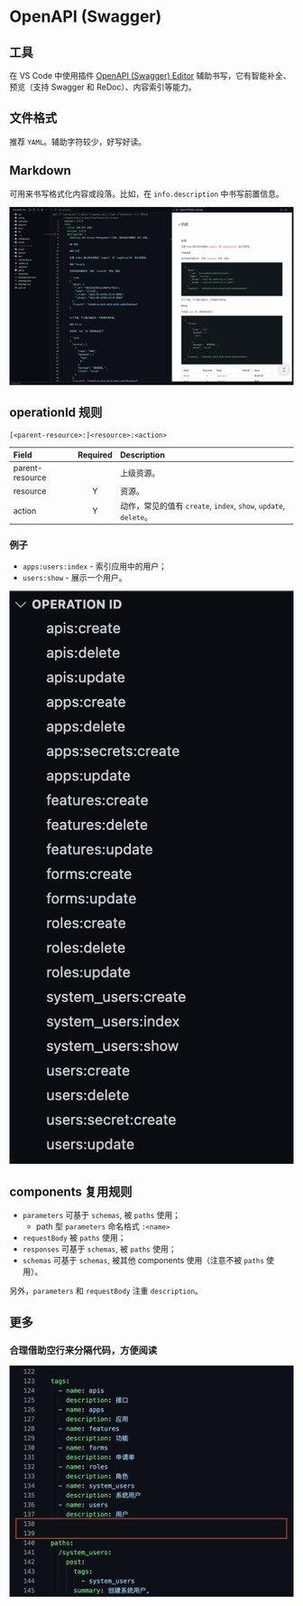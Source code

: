 # OpenAPI \(Swagger\)

## 工具

在 VS Code 中使用插件 [OpenAPI \(Swagger\) Editor](https://marketplace.visualstudio.com/items?itemName=42Crunch.vscode-openapi) 辅助书写，它有智能补全、预览（支持 Swagger 和 ReDoc）、内容索引等能力。

## 文件格式

推荐 `YAML`。辅助字符较少，好写好读。

## Markdown

可用来书写格式化内容或段落。比如，在 `info.description` 中书写前置信息。

![&#x5728; OpenAPI &#x4E2D;&#x4F7F;&#x7528; Markdown](../../.gitbook/assets/f3515eff-88ca-4670-b076-410df1f14c16.png)

## operationId 规则

 `[<parent-resource>:]<resource>:<action>`

| Field | Required | Description |
| :--- | :---: | :--- |
| parent-resource |  | 上级资源。 |
| resource | Y | 资源。 |
| action | Y | 动作，常见的值有 `create`, `index`, `show`, `update`, `delete`。 |

### 例子

* `apps:users:index` - 索引应用中的用户；
* `users:show` - 展示一个用户。

![&#x89C4;&#x5219;&#x7684; operationId](../../.gitbook/assets/a6ca8e55-d92c-4dd7-83e1-883265f5087d.png)

## components 复用规则

* `parameters` 可基于 `schemas`, 被 `paths` 使用；
  * path 型 `parameters` 命名格式 `:<name>`
* `requestBody` 被 `paths` 使用；
* `responses` 可基于 `schemas`, 被 `paths` 使用；
* `schemas` 可基于 `schemas`, 被其他 components 使用（注意不被 `paths` 使用）。

另外，`parameters` 和 `requestBody` 注重 `description`。

## 更多

### 合理借助空行来分隔代码，方便阅读

![&#x501F;&#x52A9;&#x7A7A;&#x884C;&#x5206;&#x9694;&#x4EE3;&#x7801;](../../.gitbook/assets/eff243b9-4ee5-446e-80db-6a1993428c2d.png)




